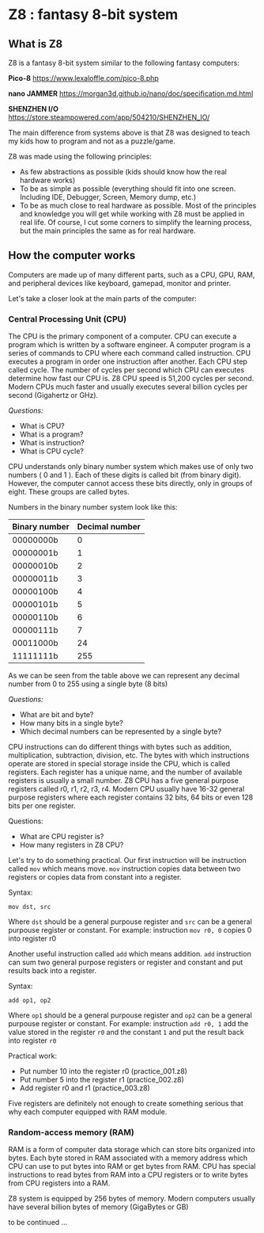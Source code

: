 # Z8 : fantasy 8-bit system

## What is Z8
Z8 is a fantasy 8-bit system similar to the following fantasy computers:

**Pico-8**
https://www.lexaloffle.com/pico-8.php

**nano JAMMER**
https://morgan3d.github.io/nano/doc/specification.md.html

**SHENZHEN I/O**
https://store.steampowered.com/app/504210/SHENZHEN_IO/

The main difference from systems above is that Z8 was designed to teach my kids how to program and not as a puzzle/game.

Z8 was made using the following principles:
- As few abstractions as possible (kids should know how the real hardware works)
- To be as simple as possible (everything should fit into one screen. Including IDE, Debugger, Screen, Memory dump, etc.) 
- To be as much close to real hardware as possible. Most of the principles and knowledge you will get while working with Z8 must be applied in real life. Of course, I cut some corners to simplify the learning process, but the main principles the same as for real hardware.


## How the computer works

Computers are made up of many different parts, such as a CPU, GPU, RAM, and peripheral devices like keyboard, gamepad, monitor and printer.

Let's take a closer look at the main parts of the computer:

### Central Processing Unit (CPU)
The CPU is the primary component of a computer. CPU can execute a program which is written by a software engineer. A computer program is a series of commands to CPU where each command called instruction. CPU executes a program in order one instruction after another. Each CPU step called cycle. The number of cycles per second which CPU can executes determine how fast our CPU is. Z8 CPU speed is 51,200 cycles per second. Modern CPUs much faster and usually executes several billion cycles per second (Gigahertz or GHz).

*Questions:*
* What is CPU?
* What is a program?
* What is instruction?
* What is CPU cycle?


CPU understands only binary number system which makes use of only two numbers ( 0 and 1 ). Each of these digits is called bit (from binary digit). However, the computer cannot access these bits directly, only in groups of eight. These groups are called bytes.

Numbers in the binary number system look like this:

Binary number | Decimal number
--- | ---
00000000b | 0
00000001b | 1
00000010b | 2
00000011b | 3
00000100b | 4
00000101b | 5
00000110b | 6
00000111b | 7
00011000b | 24
11111111b | 255

As we can be seen from the table above we can represent any decimal number from 0 to 255 using a single byte (8 bits)

*Questions:*
* What are bit and byte?
* How many bits in a single byte?
* Which decimal numbers can be represented by a single byte?


CPU instructions can do different things with bytes such as addition, multiplication, subtraction, division, etc. The bytes with which instructions operate are stored in special storage inside the CPU, which is called registers. Each register has a unique name, and the number of available registers is usually a small number. Z8 CPU has a five general purpose registers called r0, r1, r2, r3, r4. Modern CPU usually have 16-32 general purpose registers where each register contains 32 bits, 64 bits or even 128 bits per one register.

Questions:
 * What are CPU register is?
 * How many registers in Z8 CPU?



Let's try to do something practical. Our first instruction will be instruction called `mov` which means move. `mov` instruction copies data between two registers or copies data from constant into a register.

Syntax:

```
mov dst, src
```

Where `dst` should be a general purpouse register and `src` can be a general purpouse register or constant.
For example: instruction `mov r0, 0` copies 0 into register r0


Another useful instruction called `add` which means addition. `add` instruction can sum two general purpose registers or register and constant and put results back into a register.

Syntax:

```
add op1, op2
```

Where `op1` should be a general purpouse register and `op2` can be a general purpouse register or constant.
For example: instruction `add r0, 1` add the value stored in the register `r0` and the constant `1` and put the result back into register `r0`



Practical work:
 * Put number 10 into the register r0 (practice_001.z8)
 * Put number 5 into the register r1 (practice_002.z8)
 * Add register r0 and r1  (practice_003.z8)

Five registers are definitely not enough to create something serious that why each computer equipped with RAM module.


### Random-access memory (RAM)

RAM is a form of computer data storage which can store bits organized into bytes. Each byte stored in RAM associated with a memory address which CPU can use to put bytes into RAM or get bytes from RAM. CPU has special instructions to read bytes from RAM into a CPU registers or to write bytes from CPU registers into a RAM.

Z8 system is equipped by 256 bytes of memory. Modern computers usually have several billion bytes of memory (GigaBytes or GB)




to be continued ...
